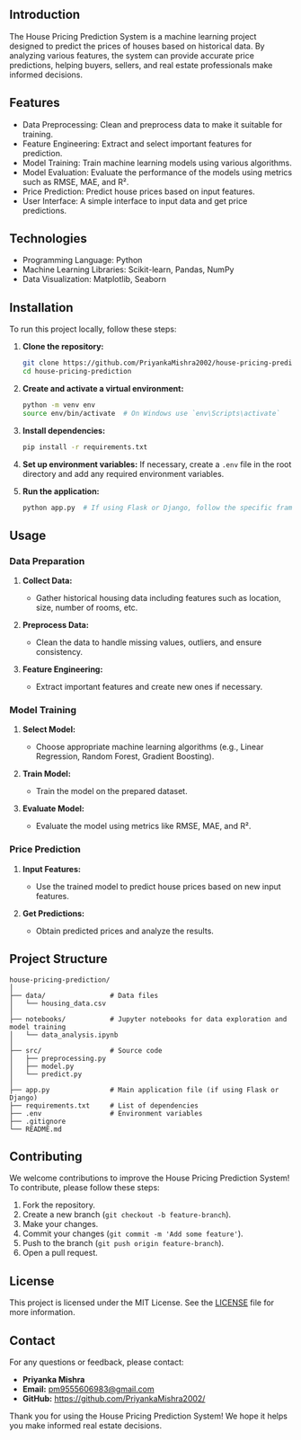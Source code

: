 ## Introduction

The House Pricing Prediction System is a machine learning project designed to predict the prices of houses based 
on historical data. By analyzing various features, the system can provide accurate price predictions, helping buyers, sellers, and real estate professionals make informed decisions.

## Features

- Data Preprocessing: Clean and preprocess data to make it suitable for training.
- Feature Engineering: Extract and select important features for prediction.
- Model Training: Train machine learning models using various algorithms.
- Model Evaluation: Evaluate the performance of the models using metrics such as RMSE, MAE, and R².
- Price Prediction: Predict house prices based on input features.
- User Interface: A simple interface to input data and get price predictions.

## Technologies

- Programming Language: Python
- Machine Learning Libraries: Scikit-learn, Pandas, NumPy
- Data Visualization: Matplotlib, Seaborn

## Installation

To run this project locally, follow these steps:

1. **Clone the repository:**
   ```bash
   git clone https://github.com/PriyankaMishra2002/house-pricing-prediction-system.git
   cd house-pricing-prediction
   ```

2. **Create and activate a virtual environment:**
   ```bash
   python -m venv env
   source env/bin/activate  # On Windows use `env\Scripts\activate`
   ```

3. **Install dependencies:**
   ```bash
   pip install -r requirements.txt
   ```

4. **Set up environment variables:**
   If necessary, create a `.env` file in the root directory and add any required environment variables.

5. **Run the application:**
   ```bash
   python app.py  # If using Flask or Django, follow the specific framework's instructions
   ```

## Usage

### Data Preparation

1. **Collect Data:**
   - Gather historical housing data including features such as location, size, number of rooms, etc.

2. **Preprocess Data:**
   - Clean the data to handle missing values, outliers, and ensure consistency.

3. **Feature Engineering:**
   - Extract important features and create new ones if necessary.

### Model Training

1. **Select Model:**
   - Choose appropriate machine learning algorithms (e.g., Linear Regression, Random Forest, Gradient Boosting).

2. **Train Model:**
   - Train the model on the prepared dataset.

3. **Evaluate Model:**
   - Evaluate the model using metrics like RMSE, MAE, and R².

### Price Prediction

1. **Input Features:**
   - Use the trained model to predict house prices based on new input features.

2. **Get Predictions:**
   - Obtain predicted prices and analyze the results.

## Project Structure

```plaintext
house-pricing-prediction/
│
├── data/                # Data files
│   └── housing_data.csv
│
├── notebooks/           # Jupyter notebooks for data exploration and model training
│   └── data_analysis.ipynb
│
├── src/                 # Source code
│   ├── preprocessing.py
│   ├── model.py
│   └── predict.py
│
├── app.py               # Main application file (if using Flask or Django)
├── requirements.txt     # List of dependencies
├── .env                 # Environment variables
├── .gitignore
└── README.md
```

## Contributing

We welcome contributions to improve the House Pricing Prediction System! To contribute, please follow these steps:

1. Fork the repository.
2. Create a new branch (`git checkout -b feature-branch`).
3. Make your changes.
4. Commit your changes (`git commit -m 'Add some feature'`).
5. Push to the branch (`git push origin feature-branch`).
6. Open a pull request.

## License

This project is licensed under the MIT License. See the [LICENSE](LICENSE) file for more information.

## Contact

For any questions or feedback, please contact:

- **Priyanka Mishra**
- **Email:** pm9555606983@gmail.com  
- **GitHub:** https://github.com/PriyankaMishra2002/

Thank you for using the House Pricing Prediction System! We hope it helps you make informed real estate decisions.
